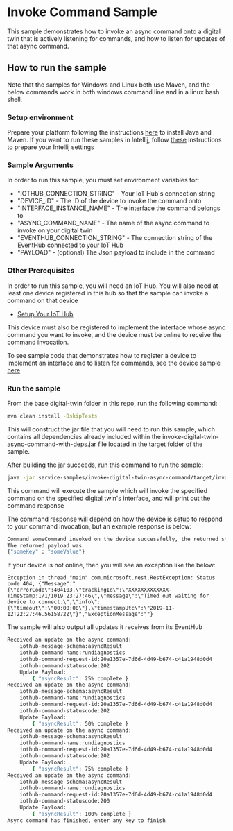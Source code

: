 #  Invoke Command Sample

This sample demonstrates how to invoke an async command onto a digital twin that is actively listening for commands, and how
to listen for updates of that async command.

## How to run the sample

Note that the samples for Windows and Linux both use Maven, and the below commands work in both windows command line and in
a linux bash shell.

### Setup environment
Prepare your platform following the instructions [here][devbox-setup] to install Java and Maven.
If you want to run these samples in Intellij, follow [these][intellij-setup] instructions to prepare your Intellij settings

### Sample Arguments

In order to run this sample, you must set environment variables for:
- "IOTHUB_CONNECTION_STRING" - Your IoT Hub's connection string
- "DEVICE_ID" - The ID of the device to invoke the command onto
- "INTERFACE_INSTANCE_NAME" - The interface the command belongs to
- "ASYNC_COMMAND_NAME" - The name of the async command to invoke on your digital twin
- "EVENTHUB_CONNECTION_STRING" - The connection string of the EventHub connected to your IoT Hub
- "PAYLOAD" - (optional) The Json payload to include in the command

### Other Prerequisites
In order to run this sample, you will need an IoT Hub. You will also need at least one device registered in this hub so that the sample can invoke a command on that device
* [Setup Your IoT Hub][lnk-setup-iot-hub]

This device must also be registered to implement the interface whose async command you want to invoke, and the device
must be online to receive the command invocation.

To see sample code that demonstrates how to register a device to implement an interface and to listen for commands, see the device sample [here](../device-samples)

### Run the sample

From the base digital-twin folder in this repo, run the following command:

```sh
mvn clean install -DskipTests
```

This will construct the jar file that you will need to run this sample, which contains all dependencies already included within the invoke-digital-twin-async-command-with-deps.jar file located in the target folder of the sample.

After building the jar succeeds, run this command to run the sample:
```sh
java -jar service-samples/invoke-digital-twin-async-command/target/invoke-digital-twin-async-command-with-deps.jar
```

This command will execute the sample which will invoke the specified command on the specified digital twin's interface, and will print out the command response

The command response will depend on how the device is setup to respond to your command invocation, but an example response is below:

```sh
Command someCommand invoked on the device successfully, the returned status was 202 and the request id was 0b7ff5f4-6245-4c6b-a891-f2d3dc802a41
The returned payload was
{"someKey" : "someValue"}
```

If your device is not online, then you will see an exception like the below:
```
Exception in thread "main" com.microsoft.rest.RestException: Status code 404, {"Message":"{\"errorCode\":404103,\"trackingId\":\"XXXXXXXXXXXXX-TimeStamp:1/1/1019 23:27:46\",\"message\":\"Timed out waiting for device to connect.\",\"info\":{\"timeout\":\"00:00:00\"},\"timestampUtc\":\"2019-11-12T22:27:46.5615872Z\"}","ExceptionMessage":""}
```

The sample will also output all updates it receives from its EventHub

```sh
Received an update on the async command:
    iothub-message-schema:asyncResult
    iothub-command-name:rundiagnostics
    iothub-command-request-id:20a1357e-7d6d-4d49-b674-c41a1948d0d4
    iothub-command-statuscode:202
    Update Payload:
        { "asyncResult": 25% complete }
Received an update on the async command:
    iothub-message-schema:asyncResult
    iothub-command-name:rundiagnostics
    iothub-command-request-id:20a1357e-7d6d-4d49-b674-c41a1948d0d4
    iothub-command-statuscode:202
    Update Payload:
        { "asyncResult": 50% complete }
Received an update on the async command:
    iothub-message-schema:asyncResult
    iothub-command-name:rundiagnostics
    iothub-command-request-id:20a1357e-7d6d-4d49-b674-c41a1948d0d4
    iothub-command-statuscode:202
    Update Payload:
        { "asyncResult": 75% complete }
Received an update on the async command:
    iothub-message-schema:asyncResult
    iothub-command-name:rundiagnostics
    iothub-command-request-id:20a1357e-7d6d-4d49-b674-c41a1948d0d4
    iothub-command-statuscode:200
    Update Payload:
        { "asyncResult": 100% complete }
Async command has finished, enter any key to finish
```


[lnk-setup-iot-hub]: https://aka.ms/howtocreateazureiothub
[devbox-setup]: https://github.com/Azure/azure-iot-sdk-java/tree/preview/digital-twin/doc/java-devbox-setup.md
[intellij-setup]: https://github.com/Azure/azure-iot-sdk-java/tree/preview/digital-twin/doc/building_sdk.md
